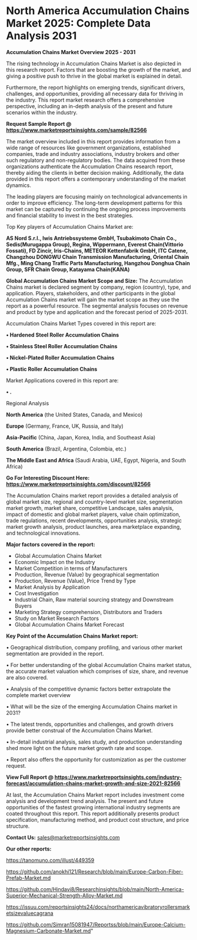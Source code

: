 # North America Accumulation Chains Market 2025: Complete Data Analysis 2031

<Strong> Accumulation Chains Market Overview 2025 - 2031</strong>

The rising technology in Accumulation Chains Market is also depicted in this research report. Factors that are boosting the growth of the market, and giving a positive push to thrive in the global market is explained in detail.

Furthermore, the report highlights on emerging trends, significant drivers, challenges, and opportunities, providing all necessary data for thriving in the industry. This report market research offers a comprehensive perspective, including an in-depth analysis of the present and future scenarios within the industry.

<strong>Request Sample Report @ <a href=https://www.marketreportsinsights.com/sample/82566>https://www.marketreportsinsights.com/sample/82566</a></strong>

The market overview included in this report provides information from a wide range of resources like government organizations, established companies, trade and industry associations, industry brokers and other such regulatory and non-regulatory bodies. The data acquired from these organizations authenticate the Accumulation Chains research report, thereby aiding the clients in better decision making. Additionally, the data provided in this report offers a contemporary understanding of the market dynamics.

The leading players are focusing mainly on technological advancements in order to improve efficiency. The long-term development patterns for this market can be captured by continuing the ongoing process improvements and financial stability to invest in the best strategies.

Top Key players of Accumulation Chains Market are:

<strong>AS Nord S.r.l., Iwis Antriebssysteme GmbH, Tsubakimoto Chain Co., Sedis(Murugappa Group), Regina, Wippermann, Everest Chain(Vittorio Fossati), FD Zincir, Iris-Chains, METEOR Kettenfabrik GmbH, ITC Catene, Changzhou DONGWU Chain Transmission Manufacturing, Oriental Chain Mfg., Ming Chang Traffic Parts Manufacturing, Hangzhou Donghua Chain Group, SFR Chain Group, Katayama Chain(KANA)</strong>

<strong><b>Global Accumulation Chains Market Scope and Size:</b></strong>
The Accumulation Chains market is declared segment by company, region (country), type, and application. Players, stakeholders, and other participants in the global Accumulation Chains market will gain the market scope as they use the report as a powerful resource. The segmental analysis focuses on revenue and product by type and application and the forecast period of 2025-2031.

Accumulation Chains Market Types covered in this report are:

<strong>• Hardened Steel Roller Accumulation Chains

• Stainless Steel Roller Accumulation Chains

• Nickel-Plated Roller Accumulation Chains

• Plastic Roller Accumulation Chains</strong>

Market Applications covered in this report are:

<strong>• .</strong> 

Regional Analysis

<strong>North America</strong> (the United States, Canada, and Mexico)

<strong>Europe</strong> (Germany, France, UK, Russia, and Italy)

<strong>Asia-Pacific</strong> (China, Japan, Korea, India, and Southeast Asia)

<strong>South America</strong> (Brazil, Argentina, Colombia, etc.)

<strong>The Middle East and Africa</strong> (Saudi Arabia, UAE, Egypt, Nigeria, and South Africa)

<strong>Go For Interesting Discount Here: <a href=https://www.marketreportsinsights.com/discount/82566>https://www.marketreportsinsights.com/discount/82566</a></strong>

The Accumulation Chains market report provides a detailed analysis of global market size, regional and country-level market size, segmentation market growth, market share, competitive Landscape, sales analysis, impact of domestic and global market players, value chain optimization, trade regulations, recent developments, opportunities analysis, strategic market growth analysis, product launches, area marketplace expanding, and technological innovations.

<strong><b>Major factors covered in the report:</b></strong>
<ul>
  <li>Global Accumulation Chains Market </li>
  <li>Economic Impact on the Industry</li>
  <li>Market Competition in terms of Manufacturers</li>
  <li>Production, Revenue (Value) by geographical segmentation</li>
  <li>Production, Revenue (Value), Price Trend by Type</li>
  <li>Market Analysis by Application</li>
  <li>Cost Investigation</li>
  <li>Industrial Chain, Raw material sourcing strategy and Downstream Buyers</li>
  <li>Marketing Strategy comprehension, Distributors and Traders</li>
  <li>Study on Market Research Factors</li>
  <li>Global Accumulation Chains Market Forecast</li>
</ul>

<strong><b>Key Point of the Accumulation Chains Market report:</b></strong>

• Geographical distribution, company profiling, and various other market segmentation are provided in the report.

• For better understanding of the global Accumulation Chains market status, the accurate market valuation which comprises of size, share, and revenue are also covered.

• Analysis of the competitive dynamic factors better extrapolate the complete market overview

• What will be the size of the emerging Accumulation Chains market in 2031?

• The latest trends, opportunities and challenges, and growth drivers provide better construal of the Accumulation Chains Market.

• In-detail industrial analysis, sales study, and production understanding shed more light on the future market growth rate and scope.

• Report also offers the opportunity for customization as per the customer request.

<strong><b>View Full Report @ <a href=https://www.marketreportsinsights.com/industry-forecast/accumulation-chains-market-growth-and-size-2021-82566>https://www.marketreportsinsights.com/industry-forecast/accumulation-chains-market-growth-and-size-2021-82566</a></b></strong>


At last, the Accumulation Chains Market report includes investment come analysis and development trend analysis. The present and future opportunities of the fastest growing international industry segments are coated throughout this report. This report additionally presents product specification, manufacturing method, and product cost structure, and price structure.

<strong>Contact Us:</strong>
sales@marketreportsinsights.com

<strong>Our other reports:</strong>

<a href=https://tanomuno.com/illust/449359>https://tanomuno.com/illust/449359</a>

<a href=https://github.com/anokhi121/Research/blob/main/Europe-Carbon-Fiber-Prefab-Market.md>https://github.com/anokhi121/Research/blob/main/Europe-Carbon-Fiber-Prefab-Market.md</a>

<a href=https://github.com/Hindavi8/Researchinsights/blob/main/North-America-Superior-Mechanical-Strength-Alloy-Market.md>https://github.com/Hindavi8/Researchinsights/blob/main/North-America-Superior-Mechanical-Strength-Alloy-Market.md</a>

<a href=https://issuu.com/reportsinsights24/docs/northamericavibratoryrollersmarketsizevaluecagrana>https://issuu.com/reportsinsights24/docs/northamericavibratoryrollersmarketsizevaluecagrana</a>

<a href=https://github.com/Simran15081947/Reportss/blob/main/Europe-Calcium-Magnesium-Carbonate-Market.md>https://github.com/Simran15081947/Reportss/blob/main/Europe-Calcium-Magnesium-Carbonate-Market.md</a>"
